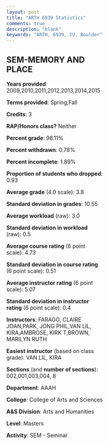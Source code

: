 ```yaml
---
layout: post
title: "ARTH 6939 Statistics"
comments: true
description: "blank"
keywords: "ARTH, 6939, CU, Boulder"
--- 
```

<head>
<script src="https://ajax.googleapis.com/ajax/libs/jquery/2.1.3/jquery.min.js"></script>
<script src="https://dl.dropboxusercontent.com/s/pc42nxpaw1ea4o9/highcharts.js?dl=0"></script>
<!-- <script src="../assets/js/highcharts.js"></script> -->
<style type="text/css">@font-face {
	font-family: "Bebas Neue";
	src: url(https://www.filehosting.org/file/details/544349/BebasNeue%20Regular.otf) format("opentype");
	}
	h1.Bebas { 
		font-family: "Bebas Neue", Verdana, Tahoma;
	}
</style>
</head>
<body>
	<div id="container" style="float: right; width: 45%; height: 88%; margin-left: 2.5%; margin-right: 2.5%;"></div>
	<script language="JavaScript">
		$(document).ready(function() {
		var chart = {type: 'column'};
		var title = {text: 'Grade Distribution'};
		var xAxis = {categories: ['A','B','C','D','F'],crosshair: true};
		var yAxis = {min: 0,title: {text: 'Percentage'}};
		var tooltip = {headerFormat: '<center><b><span style="font-size:20px">{point.key}</span></b></center>',
		               pointFormat: '<td style="padding:0"><b>{point.y:.1f}%</b></td>',
		               footerFormat: '</table>',shared: true,useHTML: true};
		var plotOptions = {column: {pointPadding: 0.0,borderWidth: 0}};  
		var credits = {enabled: false};var series= [{name: 'Percent',data: [86.54,13.46,0.0,0.0,0.0,]}];
		var json = {};
		json.chart = chart;
		json.title = title;
		json.tooltip = tooltip;
		json.xAxis = xAxis;
		json.yAxis = yAxis;  
		json.series = series;
		json.plotOptions = plotOptions;  
		json.credits = credits;
		$('#container').highcharts(json);
	});
	</script>
</body>
			   
## SEM-MEMORY AND PLACE

**Years provided**: 2009,2010,2011,2012,2013,2014,2015

**Terms provided**: Spring,Fall

**Credits**: 3

**RAP/Honors class?** Neither

**Percent grade**: 98.11%

**Percent withdrawn**: 0.78%

**Percent incomplete**: 1.89%

**Proportion of students who dropped**: 0.93

**Average grade** (4.0 scale): 3.8

**Standard deviation in grades**: 10.55

**Average workload** (raw): 3.0

**Standard deviation in workload** (raw): 0.5

**Average course rating** (6 point scale): 4.73

**Standard deviation in course rating** (6 point scale): 0.51

**Average instructor rating** (6 point scale): 5.07

**Standard deviation in instructor rating** (6 point scale): 0.4

**Instructors**: FARAGO, CLAIRE JOAN,PARK, JONG PHIL,VAN LIL, KIRA,AMBROSE, KIRK T,BROWN, MARILYN RUTH

**Easiest instructor** (based on class grade): VAN LIL, KIRA

**Sections** (and **number of sections**): 002,001,003,004, 8

**Department**: AAAH

**College**: College of Arts and Sciences

**A&S Division**: Arts and Humanities

**Level**: Masters

**Activity**: SEM - Seminar